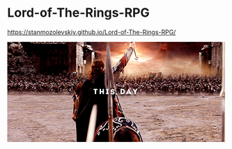 # Lord-of-The-Rings-RPG

https://stanmozolevskiy.github.io/Lord-of-The-Rings-RPG/

![Middle-Earth-RPG](Middle-Earth-RPG.gif)
